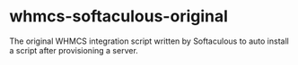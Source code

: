 # whmcs-softaculous-original
The original WHMCS integration script written by Softaculous to auto install a script after provisioning a server.
